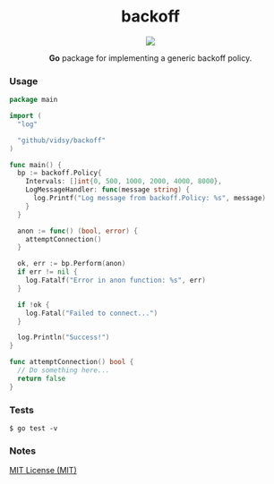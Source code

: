 <h1 align="center">backoff</h1>

<p align="center">
  <img src="https://circleci.com/gh/vidsy/backoff/tree/master.svg?style=shield">
</p>


<p align="center">
  <b>Go</b> package for implementing a generic backoff policy.
</p>

### Usage

```go
package main

import (
  "log"

  "github/vidsy/backoff"
)

func main() {
  bp := backoff.Policy{
    Intervals: []int{0, 500, 1000, 2000, 4000, 8000},
    LogMessageHandler: func(message string) {
      log.Printf("Log message from backoff.Policy: %s", message)
    }
  }

  anon := func() (bool, error) {
    attemptConnection()
  }

  ok, err := bp.Perform(anon)
  if err != nil {
    log.Fatalf("Error in anon function: %s", err)
  }

  if !ok {
    log.Fatal("Failed to connect...")
  }

  log.Println("Success!")
}

func attemptConnection() bool {
  // Do something here...
  return false
}
```

### Tests

```
$ go test -v
```

### Notes

[MIT License (MIT)](https://opensource.org/licenses/MIT)

